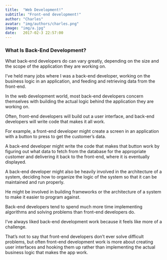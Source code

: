 ```yaml
---
title:  "Web Development!"
subtitle: "Front-end development!"
author: "Charles"
avatar: "img/authors/charles.png"
image: "img/a.jpg"
date:   2017-02-3 22:57:00
---
```


### What Is Back-End Development?
What back-end developers do can vary greatly, depending on the size and the scope of the application they are working on.

I’ve held many jobs where I was a back-end developer, working on the business logic in an application, and feeding and retrieving data from the front-end.

In the web development world, most back-end developers concern themselves with building the actual logic behind the application they are working on.

Often, front-end developers will build out a user interface, and back-end developers will write code that makes it all work.

For example, a front-end developer might create a screen in an application with a button to press to get the customer’s data.

A back-end developer might write the code that makes that button work by figuring out what data to fetch from the database for the appropriate customer and delivering it back to the front-end, where it is eventually displayed.

A back-end developer might also be heavily involved in the architecture of a system, deciding how to organize the logic of the system so that it can be maintained and run properly.

He might be involved in building frameworks or the architecture of a system to make it easier to program against.

Back-end developers tend to spend much more time implementing algorithms and solving problems than front-end developers do.

I’ve always liked back-end development work because it feels like more of a challenge.

That’s not to say that front-end developers don’t ever solve difficult problems, but often front-end development work is more about creating user interfaces and hooking them up rather than implementing the actual business logic that makes the app work.
